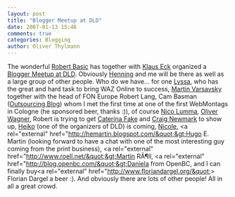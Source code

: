 ```yaml
---
layout: post
title: "Blogger Meetup at DLD"
date: 2007-01-13 15:46
comments: true
categories: Blogging
author: Oliver Thylmann
---
```







The wonderful [Robert Basic](http://www.basicthinking.de/) has together with [Klaus Eck](http://klauseck.typepad.com/prblogger/) organized a [Blogger Meetup at DLD](http://www.basicthinking.de/blog/2007/01/10/dld-blog-treffen-am-2101-1930-steht-fest). Obviously [Henning](http://henninglange.com/) and me will be there as well as a large group of other people. Who do we have... for one [Lyssa](http://www.lyssas-lounge.de/peepshow/), who has the great and hard task to bring WAZ Online to success, [Martin Varsavsky](http://english.martinvarsavsky.net/) together with the head of FON Europe Robert Lang, Cam Basman ([Outsourcing Blog](http://basman.wordpress.com/)) whom I met the first time at one of the first WebMontags in Cologne (he sponsored beer, thanks :)), of course [Nico Lumma](http://lumma.de/), [Oliver Wagner](http://www.agenturblog.de/), Robert is trying to get [Caterina Fake](http://www.caterina.net/) and [Craig Newmark](http://cnewmark.com/) to show up, [Heiko](http://hebig.com/) (one of the organizers of DLD) is coming, [Nicole](http://beissholz.de/), &lt;a rel=&quot;external&quot; href=&quot;http://hemartin.blogspot.com/&quot;&gt;Hugo E. Martin (looking forward to have a chat with one of the most interesting guy coming from the print business), &lt;a rel=&quot;external&quot; href=&quot;http://www.roell.net/&quot;&gt;Martin RÃ¶ll, &lt;a rel=&quot;external&quot; href=&quot;http://blog.openbc.com/&quot;&gt;Daniela from OpenBC, and I can finally buy&lt;a rel=&quot;external&quot; href=&quot;http://www.floriandargel.org/&quot;&gt; Florian Dargel a beer :). And obviously there are lots of other people! All in all a great crowd.

